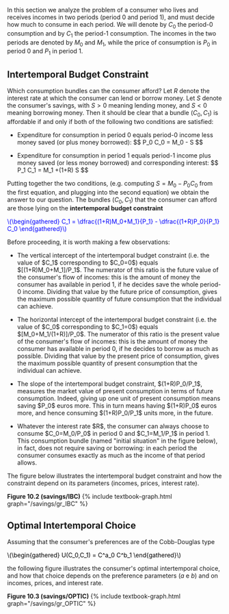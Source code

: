 

In this section we analyze the problem of a consumer who lives and receives incomes in two periods (period 0 and period 1), and must decide how much to consume in each period. We will denote by  $C_0$ the period-0 consumption and by  $C_1$ the period-1 consumption. The incomes in the two periods are  denoted by $M_0$ and $M_1$, while the price of consumption is $P_0$ in period 0 and $P_1$ in period 1.



<h2 id="SUBSEC_IBC">Intertemporal Budget Constraint</h2>

Which consumption bundles can the consumer afford? Let $R$ denote the interest rate at which the consumer can lend or borrow money. Let $S$ denote the consumer's savings, with $S>0$ meaning lending money, and $S<0$ meaning borrowing money. Then it should be clear that a bundle $(C_0,C_1)$ is affordable if and only if both of the following two conditions are satisfied:

<ul>
  <li>
    <p>Expenditure for consumption in period 0 equals period-0 income less money saved (or plus money borrowed): $$ P_0 C_0 = M_0 - S $$ </p>
  </li>
  <li>
    <p>Expenditure for consumption in period 1 equals period-1 income plus money saved (or less money borrowed) and corresponding interest: $$ P_1 C_1 = M_1 +(1+R) S $$ </p>
  </li>
</ul>

Putting together the two conditions, (e.g. computing $S=M_0-P_0C_0$ from the first equation, and plugging into the second equation) we obtain the answer to our question. The bundles  $(C_0,C_1)$ that the consumer can afford are those lying on the <b>intertemporal budget constraint</b>

<p><span style="color: Blue;">
\(\begin{gathered}
 C_1 = \dfrac{(1+R)M_0+M_1}{P_1} - \dfrac{(1+R)P_0}{P_1} C_0
\end{gathered}\)
</span></p>

Before proceeding, it is worth making a few observations:

<ul>
  <li>
    <p>
	The vertical intercept of the intertemporal budget constraint (i.e. the value of $C_1$ corresponding to $C_0=0$) equals $[(1+R)M_0+M_1]/P_1$. The numerator of this ratio is the future value of the consumer's flow of incomes: this is the amount of money the consumer has available in period 1, if he decides save the whole period-0 income. Dividing that value by the future price of consumption, gives the maximum possible quantity of future consumption that the individual can achieve.
	 </p>
  </li>
  <li>
    <p>
  The horizontal intercept of the intertemporal budget constraint (i.e. the value of $C_0$ corresponding to $C_1=0$) equals $[M_0+M_1/(1+R)]/P_0$. The numerator of this ratio is the present value of the consumer's flow of incomes: this is the amount of money the consumer has available in period 0, if he decides to borrow as much as possible. Dividing that value by the present price of consumption, gives the maximum possible quantity of present consumption that the individual can achieve.
    </p>
  </li>
  <li>
    <p>
	The slope of the intertemporal budget constraint, $(1+R)P_0/P_1$, measures the market value of present consumption in terms of future consumption. Indeed, giving up one unit of present consumption means saving $P_0$ euros more. This in turn means having $(1+R)P_0$ euros more, and hence consuming $(1+R)P_0/P_1$ units more, in the future.  
  	</p>
  </li>
  <li>
    <p>
	Whatever the interest rate $R$, the consumer can always choose to consume $C_0=M_0/P_0$ in period 0 and $C_1=M_1/P_1$ in period 1. This consumption bundle (named "initial situation" in the figure below), in fact, does not require saving or borrowing: in each period the consumer  consumes exactly as much as the income of that period allows.
  	</p>
  </li>
</ul>



The figure below illustrates the intertemporal budget constraint and how the constraint depend on its parameters (incomes, prices, interest rate).

<a id="gr_savings/IBC"><strong>Figure 10.2 (savings/IBC)</strong></a>
{% include textbook-graph.html graph="/savings/gr_IBC" %}






<h2 id="SUBSEC_OPTIC">Optimal Intertemporal Choice</h2>

Assuming that the consumer's preferences are of the Cobb-Douglas type

<p><span style="color: Black;">
\(\begin{gathered}
 U(C_0,C_1) = C^a_0 C^b_1
\end{gathered}\)
</span></p>

the following figure illustrates the consumer's optimal intertemporal choice, and how that choice depends on the preference parameters ($a$ e $b$) and on incomes, prices, and interest rate.


<a id="gr_savings/OPTIC"><strong>Figure 10.3 (savings/OPTIC)</strong></a>
{% include textbook-graph.html graph="/savings/gr_OPTIC" %}
